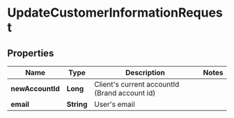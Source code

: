 # UpdateCustomerInformationRequest

## Properties
Name | Type | Description | Notes
------------ | ------------- | ------------- | -------------
**newAccountId** | **Long** | Client&#x27;s current accountId (Brand account id) | 
**email** | **String** | User&#x27;s email | 
